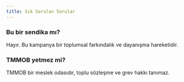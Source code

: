 ```yaml
---
title: Sık Sorulan Sorular
---
```


### Bu bir sendika mı?
Hayır. Bu kampanya bir toplumsal farkındalık ve dayanışma hareketidir.

### TMMOB yetmez mi?
TMMOB bir meslek odasıdır, toplu sözleşme ve grev hakkı tanımaz.
